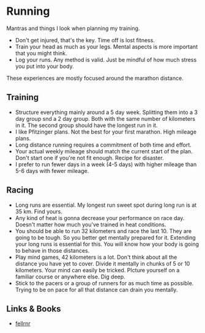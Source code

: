 # Running

Mantras and things I look when planning my training.

* Don't get injured, that's the key. Time off is lost fitness.
* Train your head as much as your legs. Mental aspects is more important that you might think.
* Log your runs. Any method is valid. Just be mindful of how much stress you put into your body.

These experiences are mostly focused around the marathon distance.

## Training

* Structure everything mainly around a 5 day week. Splitting them into a 3 day group snd a 2 day group. Both with the same number of kilometers in it. The second group should have the longest run in it.
* I like Pfitzinger plans. Not the best for your first marathon. High mileage plans.
* Long distance running requires a commitment of both time and effort.
* Your actual weekly mileage should match the current start of the plan. Don't start one if you're not fit enough. Recipe for disaster.
* I prefer to run fewer days in a week (4-5 days) with higher mileage than 5-6 days with fewer mileage.

## Racing

* Long runs are essential. My longest run sweet spot during long run is at 35 km. Find yours.
* Any kind of heat is gonna decrease your performance on race day. Doesn't matter how much you've trained in heat conditions.
* You should be able to run 32 kilometers and race the last 10. They are going to be tough. So you better get mentally prepared for  it. Extending your long runs is essential for this. You will know how your body is going to behave in those distances.
* Play mind games, 42 kilometers is a lot. Don't think about all the distance you have yet to cover. Divide it mentally in chunks of 5 or 10 kilometers. Your mind can easily be tricked. PIcture yourself on a familiar course or anywhere else. Dig deep.
* Stick to the pacers or a group of runners for as much time as possible. Trying to be on pace for all that distance can drain you mentally.

## Links & Books

* [fellrnr](https://fellrnr.com/wiki/Main_Page)
